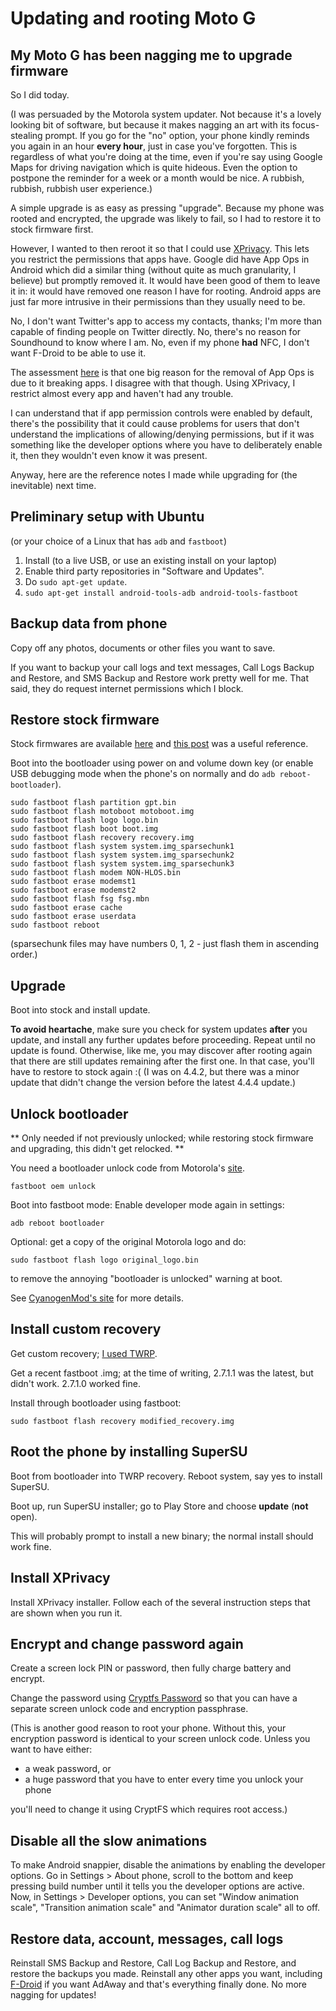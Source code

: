 # Updating and rooting Moto G


## My Moto G has been nagging me to upgrade firmware

So I did today.

(I was persuaded by the Motorola system updater. Not because it's a
lovely looking bit of software, but because it makes nagging an art with
its focus-stealing prompt. If you go for the "no" option, your phone
kindly reminds you again in an hour **every hour**, just in case you've
forgotten. This is regardless of what you're doing at the time, even if
you're say using Google Maps for driving navigation which is quite
hideous. Even the option to postpone the reminder for a week or a month
would be nice. A rubbish, rubbish, rubbish user experience.)

A simple upgrade is as easy as pressing "upgrade". Because my phone was
rooted and encrypted, the upgrade was likely to fail, so I had to
restore it to stock firmware first.

However, I wanted to then reroot it so that I could use
[XPrivacy](https://github.com/M66B/XPrivacy). This lets you restrict the
permissions that apps have. Google did have App Ops in Android which did
a similar thing (without quite as much granularity, I believe) but
promptly removed it. It would have been good of them to leave it in: it
would have removed one reason I have for rooting. Android apps are just
far more intrusive in their permissions than they usually need to be.

No, I don't want Twitter's app to access my contacts, thanks; I'm more
than capable of finding people on Twitter directly. No, there's no
reason for Soundhound to know where I am. No, even if my phone **had**
NFC, I don't want F-Droid to be able to use it.

The assessment
[here](http://www.cnet.com/news/why-android-wont-be-getting-app-ops-anytime-soon/)
is that one big reason for the removal of App Ops is due to it breaking
apps. I disagree with that though. Using XPrivacy, I restrict almost
every app and haven't had any trouble.

I can understand that if app permission controls were enabled by
default, there's the possibility that it could cause problems for users
that don't understand the implications of allowing/denying permissions,
but if it was something like the developer options where you have to
deliberately enable it, then they wouldn't even know it was present.

Anyway, here are the reference notes I made while upgrading for (the
inevitable) next time.

## Preliminary setup with Ubuntu

(or your choice of a Linux that has `adb` and `fastboot`)

1.  Install (to a live USB, or use an existing install on your laptop)
2.  Enable third party repositories in "Software and Updates".
3.  Do `sudo apt-get update`.
4.  `sudo apt-get install android-tools-adb android-tools-fastboot`

## Backup data from phone

Copy off any photos, documents or other files you want to save.

If you want to backup your call logs and text messages, Call Logs Backup
and Restore, and SMS Backup and Restore work pretty well for me. That
said, they do request internet permissions which I block.

## Restore stock firmware

Stock firmwares are available
[here](http://sbf.droid-developers.org/phone.php?device=14) and [this
post](http://forum.xda-developers.com/showthread.php?t=2542219) was a
useful reference.

Boot into the bootloader using power on and volume down key (or enable
USB debugging mode when the phone's on normally and do
`adb reboot-bootloader`).

```shell
sudo fastboot flash partition gpt.bin
sudo fastboot flash motoboot motoboot.img
sudo fastboot flash logo logo.bin
sudo fastboot flash boot boot.img
sudo fastboot flash recovery recovery.img
sudo fastboot flash system system.img_sparsechunk1
sudo fastboot flash system system.img_sparsechunk2
sudo fastboot flash system system.img_sparsechunk3
sudo fastboot flash modem NON-HLOS.bin
sudo fastboot erase modemst1
sudo fastboot erase modemst2
sudo fastboot flash fsg fsg.mbn
sudo fastboot erase cache
sudo fastboot erase userdata
sudo fastboot reboot
```

(sparsechunk files may have numbers 0, 1, 2 - just flash them in
ascending order.)

## Upgrade

Boot into stock and install update.

**To avoid heartache**, make sure you check for system updates
**after** you update, and install any further updates before
proceeding. Repeat until no update is found. Otherwise, like me, you may
discover after rooting again that there are still updates remaining
after the first one. In that case, you'll have to restore to stock again
:( (I was on 4.4.2, but there was a minor update that didn't change the
version before the latest 4.4.4 update.)

## Unlock bootloader

** Only needed if not previously unlocked; while restoring stock
firmware and upgrading, this didn't get relocked. **

You need a bootloader unlock code from Motorola's
[site](https://motorola-global-portal.custhelp.com/app/standalone/bootloader/unlock-your-device-a).

```shell
fastboot oem unlock
```

Boot into fastboot mode: Enable developer mode again in settings:

```shell
adb reboot bootloader
```

Optional: get a copy of the original Motorola logo and do:

```shell
sudo fastboot flash logo original_logo.bin
```
to remove the annoying "bootloader is unlocked" warning at boot.

See [CyanogenMod's
site](http://wiki.cyanogenmod.org/w/Template:Unlock_Bootloader) for more
details.

## Install custom recovery

Get custom recovery; [I used TWRP](http://teamw.in/project/twrp2/233).

Get a recent fastboot .img; at the time of writing, 2.7.1.1 was the
latest, but didn't work. 2.7.1.0 worked fine.

Install through bootloader using fastboot:

```shell
sudo fastboot flash recovery modified_recovery.img
```

## Root the phone by installing SuperSU

Boot from bootloader into TWRP recovery. Reboot system, say yes to
install SuperSU.

Boot up, run SuperSU installer; go to Play Store and choose **update**
(**not** open).

This will probably prompt to install a new binary; the normal install
should work fine.

## Install XPrivacy

Install XPrivacy installer. Follow each of the several instruction steps
that are shown when you run it.

## Encrypt and change password again

Create a screen lock PIN or password, then fully charge battery and
encrypt.

Change the password using [Cryptfs
Password](https://play.google.com/store/apps/details?id=org.nick.cryptfs.passwdmanager&hl=en)
so that you can have a separate screen unlock code and encryption passphrase.

(This is another good reason to root your phone. Without this, your
encryption password is identical to your screen unlock code. Unless you
want to have either:

* a weak password, or
* a huge password that you have to enter every time you unlock your phone

you'll need to change it using CryptFS which requires root access.)

## Disable all the slow animations

To make Android snappier, disable the animations by enabling the
developer options. Go in Settings \> About phone, scroll to the bottom
and keep pressing build number until it tells you the developer options
are active. Now, in Settings \> Developer options, you can set "Window
animation scale", "Transition animation scale" and "Animator duration
scale" all to off.

## Restore data, account, messages, call logs

Reinstall SMS Backup and Restore, Call Log Backup and Restore, and
restore the backups you made. Reinstall any other apps you want,
including [F-Droid](https://f-droid.org/) if you want AdAway and that's
everything finally done. No more nagging for updates!

